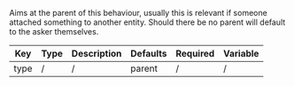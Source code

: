 Aims at the parent of this behaviour, usually this is relevant if someone attached something to another entity. Should there be no parent will default to the asker themselves.

| Key | Type | Description | Defaults | Required | Variable |
|-|-|-|-|-|-|
| type | / | / | parent | / | / |